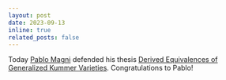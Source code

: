 ```yaml
---
layout: post
date: 2023-09-13
inline: true
related_posts: false
---
```

Today [Pablo Magni](https://pjmagni.bitbucket.io/) defended his thesis 
[Derived Equivalences of Generalized Kummer Varieties](https://hdl.handle.net/2066/295328). Congratulations to Pablo!